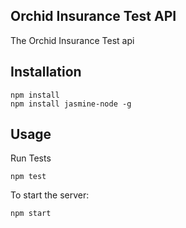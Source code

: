 ## Orchid Insurance Test API

The Orchid Insurance Test api

## Installation

```
npm install 
npm install jasmine-node -g
```

## Usage

Run Tests

```
npm test
```

To start the server:
```
npm start
```
